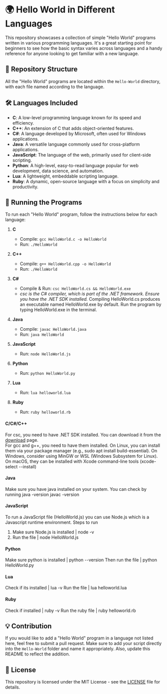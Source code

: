 # 🌍 Hello World in Different Languages

This repository showcases a collection of simple "Hello World" programs written in various programming languages. 
It's a great starting point for beginners to see how the basic syntax varies across languages and a handy reference for anyone looking to get familiar with a new language.

## 📂 Repository Structure

All the "Hello World" programs are located within the `Hello-World` directory, with each file named according to the language.

## 🛠️ Languages Included

- **C**: A low-level programming language known for its speed and efficiency.
- **C++**: An extension of C that adds object-oriented features.
- **C#**: A language developed by Microsoft, often used for Windows applications.
- **Java**: A versatile language commonly used for cross-platform applications.
- **JavaScript**: The language of the web, primarily used for client-side scripting.
- **Python**: A high-level, easy-to-read language popular for web development, data science, and automation.
- **Lua**: A lightweight, embeddable scripting language.
- **Ruby**: A dynamic, open-source language with a focus on simplicity and productivity.

## 🚀 Running the Programs

To run each "Hello World" program, follow the instructions below for each language:

1. **C**
    - Compile: `gcc HelloWorld.c -o HelloWorld`
    - Run: `./HelloWorld`

2. **C++**
    - Compile: `g++ HelloWorld.cpp -o HelloWorld`
    - Run: `./HelloWorld`

3. **C#**
    - Compile & Run: `csc HelloWorld.cs && HelloWorld.exe`
    - <i>csc is the C# compiler, which is part of the .NET framework. Ensure you have the .NET SDK installed.</i>
    Compiling HelloWorld.cs produces an executable named HelloWorld.exe by default.
    Run the program by typing HelloWorld.exe in the terminal.

4. **Java**
    - Compile: `javac HelloWorld.java`
    - Run: `java HelloWorld`

5. **JavaScript**
    - Run: `node HelloWorld.js`

6. **Python**
    - Run: `python HelloWorld.py`

7. **Lua**
    - Run: `lua helloworld.lua`

8. **Ruby**
    - Run: `ruby helloworld.rb`

#### C/C#/C++
For csc, you need to have .NET SDK installed. You can download it from the [download](https://dotnet.microsoft.com/en-us/download) page.         
For gcc and g++, you need to have them installed. On Linux, you can install them via your package manager (e.g., sudo apt install build-essential). 
On Windows, consider using MinGW or WSL (Windows Subsystem for Linux). On macOS, they can be installed with Xcode command-line tools (xcode-select --install)

#### Java
Make sure you have java installed on your system. You can check by running
java -version
javac -version

#### JavaScript
To run a JavaScript file (HelloWorld.js) you can use Node.js which is a Javascript runtime environment.
Steps to run
1. Make sure Node.js is installed | node -v
2. Run the file | node HelloWorld.js

#### Python
Make sure python is installed | python --version
Then run the file | python HelloWorld.py

#### Lua
Check if its installed | lua -v
Run the file | lua helloworld.lua

#### Ruby
Check if installed | ruby -v
Run the ruby file | ruby helloworld.rb

## 💡 Contribution

If you would like to add a "Hello World" program in a language not listed here, feel free to submit a pull request. Make sure to add your script directly into the `Hello-World` 
folder and name it appropriately. Also, update this README to reflect the addition.

## 📄 License

This repository is licensed under the MIT License - see the [LICENSE](LICENSE) file for details.
